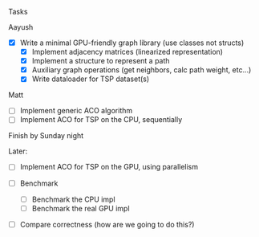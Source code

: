 Tasks

Aayush
- [x] Write a minimal GPU-friendly graph library (use classes not structs)
   - [x] Implement adjacency matrices (linearized representation)
   - [x] Implement a structure to represent a path
   - [x] Auxiliary graph operations (get neighbors, calc path weight, etc...)
   - [x] Write dataloader for TSP dataset(s)

Matt
- [ ] Implement generic ACO algorithm
- [ ] Implement ACO for TSP on the CPU, sequentially

Finish by Sunday night

Later:
- [ ] Implement ACO for TSP on the GPU, using parallelism
- [ ] Benchmark
   - [ ] Benchmark the CPU impl
   - [ ] Benchmark the real GPU impl
- [ ] Compare correctness (how are we going to do this?)

